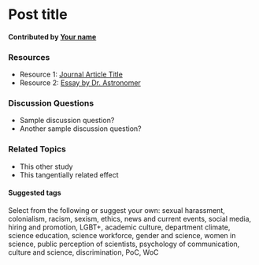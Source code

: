 # Post title

#### Contributed by [Your name](http://yourpreferredURL.com)

### Resources 

* Resource 1: [Journal Article Title](http://somewebpage.com)
* Resource 2: [Essay by Dr. Astronomer](http://someotherwebpage.com)

### Discussion Questions

* Sample discussion question?
* Another sample discussion question?

### Related Topics

* This other study
* This tangentially related effect

#### Suggested tags

Select from the following or suggest your own: sexual harassment, colonialism, 
racism, sexism, ethics, news and current events, social media, 
hiring and promotion, LGBT+, academic culture, department climate, 
science education, science workforce, gender and science, women in science, 
public perception of scientists, psychology of communication, 
culture and science, discrimination, PoC, WoC
